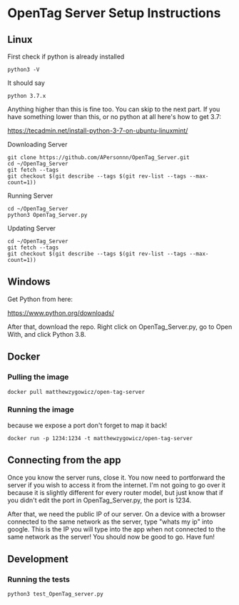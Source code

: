 # OpenTag Server Setup Instructions

## Linux

First check if python is already installed

```
python3 -V
```

It should say

```
python 3.7.x
```

Anything higher than this is fine too. You can skip to the next part. If you have something lower than this, or no python at all here's how to get 3.7:

https://tecadmin.net/install-python-3-7-on-ubuntu-linuxmint/

Downloading Server

```
git clone https://github.com/APersonnn/OpenTag_Server.git
cd ~/OpenTag_Server
git fetch --tags
git checkout $(git describe --tags $(git rev-list --tags --max-count=1))
```

Running Server

```
cd ~/OpenTag_Server
python3 OpenTag_Server.py
```

Updating Server

```
cd ~/OpenTag_Server
git fetch --tags
git checkout $(git describe --tags $(git rev-list --tags --max-count=1))
```

## Windows

Get Python from here:

https://www.python.org/downloads/

After that, download the repo. Right click on OpenTag_Server.py, go to Open With, and click Python 3.8.

## Docker

### Pulling the image

```
docker pull matthewzygowicz/open-tag-server
```

### Running the image

because we expose a port don't forget to map it back!

```
docker run -p 1234:1234 -t matthewzygowicz/open-tag-server
```

## Connecting from the app

Once you know the server runs, close it. You now need to portforward the server if you wish to access it from the internet. I'm not going to go over it because it is slightly different for every router model, but just know that if you didn't edit the port in OpenTag_Server.py, the port is 1234.

After that, we need the public IP of our server. On a device with a browser connected to the same network as the server, type "whats my ip" into google. This is the IP you will type into the app when not connected to the same network as the server! You should now be good to go. Have fun!

## Development

### Running the tests

```
python3 test_OpenTag_server.py
```
